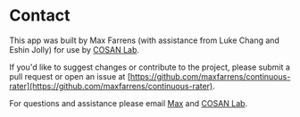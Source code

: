 # Contact


This app was built by Max Farrens (with assistance from Luke Chang and Eshin Jolly) for use by [COSAN Lab](https://cosanlab.com/). 

If you'd like to suggest changes or contribute to the project, please submit a pull request or open an issue at [https://github.com/maxfarrens/continuous-rater](https://github.com/maxfarrens/continuous-rater). 

For questions and assistance please email [Max](mailto:maxfarrens@gmail.com) and [COSAN Lab](mailto:cosanlab@gmail.com). 